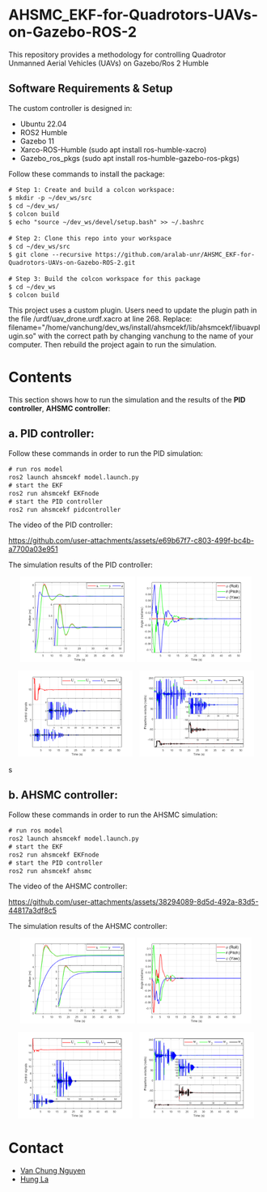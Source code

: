 # AHSMC_EKF-for-Quadrotors-UAVs-on-Gazebo-ROS-2
This repository provides a methodology for controlling Quadrotor Unmanned Aerial Vehicles (UAVs) on Gazebo/Ros 2 Humble

## Software Requirements & Setup

The custom controller is designed in:

- Ubuntu 22.04
- ROS2 Humble
- Gazebo 11
- Xarco-ROS-Humble (sudo apt install ros-humble-xacro)
- Gazebo_ros_pkgs (sudo apt install ros-humble-gazebo-ros-pkgs)

Follow these commands to install the package:

```shell
# Step 1: Create and build a colcon workspace:
$ mkdir -p ~/dev_ws/src
$ cd ~/dev_ws/
$ colcon build
$ echo "source ~/dev_ws/devel/setup.bash" >> ~/.bashrc

# Step 2: Clone this repo into your workspace
$ cd ~/dev_ws/src
$ git clone --recursive https://github.com/aralab-unr/AHSMC_EKF-for-Quadrotors-UAVs-on-Gazebo-ROS-2.git

# Step 3: Build the colcon workspace for this package
$ cd ~/dev_ws
$ colcon build
```
This project uses a custom plugin. Users need to update the plugin path in the file /urdf/uav_drone.urdf.xacro at line 268. Replace: filename="/home/vanchung/dev_ws/install/ahsmcekf/lib/ahsmcekf/libuavplugin.so" with the correct path by changing vanchung to the name of your computer. Then rebuild the project again to run the simulation.

# Contents
This section shows how to run the simulation and the results of the **PID controller**, **AHSMC controller**:

## a. **PID controller:**   

Follow these commands in order to run the PID simulation:

```
# run ros model
ros2 launch ahsmcekf model.launch.py
# start the EKF
ros2 run ahsmcekf EKFnode
# start the PID controller
ros2 run ahsmcekf pidcontroller
```
The video of the PID controller: 

https://github.com/user-attachments/assets/e69b67f7-c803-499f-bc4b-a7700a03e951

The simulation results of the PID controller: 

<p align="center">
    <img src="ahsmcekf/figures/positionpid.png" style="display: inline-block; width: 45%;" />
    <img src="ahsmcekf/figures/angularpid.png" style="display: inline-block; width: 45%;" />
</p>


<p align="center">
    <img src="ahsmcekf/figures/controlpid.png" style="display: inline-block; width: 45%; margin-right: 2%;" />
    <img src="ahsmcekf/figures/propellerspid.png" style="display: inline-block; width: 45%;" />
</p>

s
## b. **AHSMC controller:**   

Follow these commands in order to run the AHSMC simulation:

```
# run ros model
ros2 launch ahsmcekf model.launch.py
# start the EKF
ros2 run ahsmcekf EKFnode
# start the PID controller
ros2 run ahsmcekf ahsmc
```
The video of the AHSMC controller: 

https://github.com/user-attachments/assets/38294089-8d5d-492a-83d5-44817a3df8c5

The simulation results of the AHSMC controller: 

<p align="center">
    <img src="ahsmcekf/figures/positionahsmc.png" style="display: inline-block; width: 45%;" />
    <img src="ahsmcekf/figures/angularahsmc.png" style="display: inline-block; width: 45%;" />
</p>


<p align="center">
    <img src="ahsmcekf/figures/controlahsmc.png" style="display: inline-block; width: 45%; margin-right: 2%;" />
    <img src="ahsmcekf/figures/propellerahsmc.png" style="display: inline-block; width: 45%;" />
</p>

# Contact
- [Van Chung Nguyen](mailto:vanchungn@.unr.edu)
- [Hung La](mailto:hla@unr.edu)
